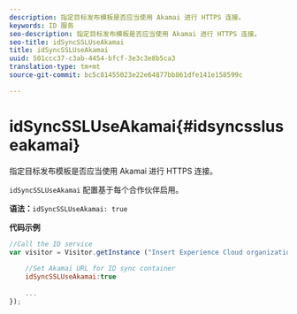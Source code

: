 ```yaml
---
description: 指定目标发布模板是否应当使用 Akamai 进行 HTTPS 连接。
keywords: ID 服务
seo-description: 指定目标发布模板是否应当使用 Akamai 进行 HTTPS 连接。
seo-title: idSyncSSLUseAkamai
title: idSyncSSLUseAkamai
uuid: 501ccc37-c3ab-4454-bfcf-3e3c3e8b5ca3
translation-type: tm+mt
source-git-commit: bc5c81455023e22e64877bb861dfe141e158599c

---
```



# idSyncSSLUseAkamai{#idsyncssluseakamai}

指定目标发布模板是否应当使用 Akamai 进行 HTTPS 连接。

`idSyncSSLUseAkamai` 配置基于每个合作伙伴启用。

**语法：**`idSyncSSLUseAkamai: true`

**代码示例**

```js
//Call the ID service 
var visitor = Visitor.getInstance ("Insert Experience Cloud organization ID here",{ 
 
    //Set Akamai URL for ID sync container 
    idSyncSSLUseAkamai:true 
 
    ... 
});
```

